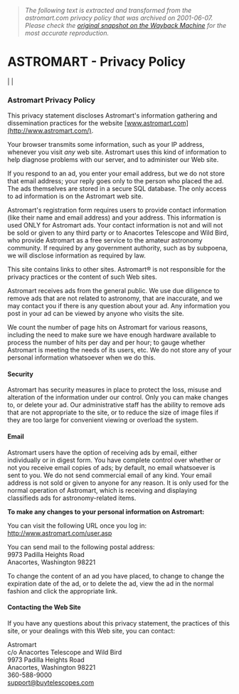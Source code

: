> *The following text is extracted and transformed from the astromart.com privacy policy that was archived on 2001-06-07. Please check the [original snapshot on the Wayback Machine](https://web.archive.org/web/20010607095100id_/http%3A//www.astromart.com/privacy.asp) for the most accurate reproduction.*

# ASTROMART - Privacy Policy

[](http://www.buytelescopes.com/)

|  | 

### Astromart Privacy Policy

This privacy statement discloses Astromart's information gathering and dissemination practices for the website [www.astromart.com](http://www.astromart.com/). 

Your browser transmits some information, such as your IP address, whenever you visit _any_ web site. Astromart uses this kind of information to help diagnose problems with our server, and to administer our Web site. 

If you respond to an ad, you enter your email address, but we do not store that email address; your reply goes only to the person who placed the ad. The ads themselves are stored in a secure SQL database. The only access to ad information is on the Astromart web site. 

Astromart's registration form requires users to provide contact information (like their name and email address) and your address. This information is used ONLY for Astromart ads. Your contact information is not and will not be sold or given to any third party or to Anacortes Telescope and Wild Bird, who provide Astromart as a free service to the amateur astronomy community. If required by any government authority, such as by subpoena, we will disclose information as required by law. 

This site contains links to other sites. Astromart® is not responsible for the privacy practices or the content of such Web sites. 

Astromart receives ads from the general public. We use due diligence to remove ads that are not related to astronomy, that are inaccurate, and we may contact you if there is any question about your ad. Any information you post in your ad can be viewed by anyone who visits the site. 

We count the number of page hits on Astromart for various reasons, including the need to make sure we have enough hardware available to process the number of hits per day and per hour; to gauge whether Astromart is meeting the needs of its users, etc. We do not store any of your personal information whatsoever when we do this. 

#### Security 

Astromart has security measures in place to protect the loss, misuse and alteration of the information under our control. Only you can make changes to, or delete your ad. Our administrative staff has the ability to remove ads that are not appropriate to the site, or to reduce the size of image files if they are too large for convenient viewing or overload the system. 

#### Email 

Astromart users have the option of receiving ads by email, either individually or in digest form. You have complete control over whether or not you receive email copies of ads; by default, no email whatsoever is sent to you. We do not send commercial email of any kind. Your email address is not sold or given to anyone for any reason. It is only used for the normal operation of Astromart, which is receiving and displaying classifieds ads for astronomy-related items. 

**To make any changes to your personal information on Astromart:**

You can visit the following URL once you log in:   
<http://www.astromart.com/user.asp>

You can send mail to the following postal address:  
9973 Padilla Heights Road  
Anacortes, Washington 98221 

To change the content of an ad you have placed, to change to change the expiration date of the ad, or to delete the ad, view the ad in the normal fashion and click the appropriate link. 

#### Contacting the Web Site 

If you have any questions about this privacy statement, the practices of this site, or your dealings with this Web site, you can contact: 

Astromart  
c/o Anacortes Telescope and Wild Bird  
9973 Padilla Heights Road  
Anacortes, Washington 98221  
360-588-9000  
support@buytelescopes.com  

